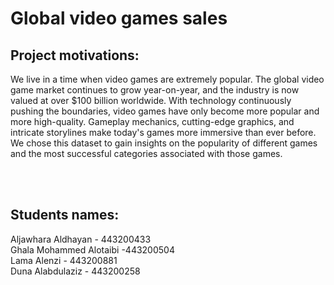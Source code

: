 <h1>Global video games sales</h1>

<h2>Project motivations:</h2>

We live in a time when video games are extremely popular. The global video game market continues to grow year-on-year, and the industry is now valued at over $100 billion worldwide. With technology continuously pushing the boundaries, video games have only become more popular and more high-quality. Gameplay mechanics, cutting-edge graphics, and intricate storylines make today's games more immersive than ever before. 
 We chose this dataset to gain insights on the popularity of different games and the most successful categories associated with those games.
 
<br>
<br>
 <h2>Students names:</h2>
 Aljawhara Aldhayan - 443200433<br>
 Ghala Mohammed Alotaibi -443200504<br>
 Lama Alenzi - 443200881<br>
 Duna Alabdulaziz - 443200258<br>

